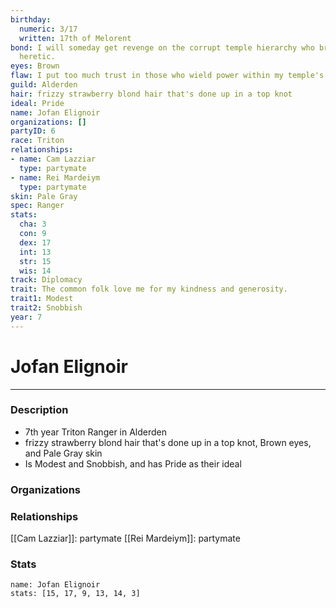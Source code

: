 ```yaml
---
birthday:
  numeric: 3/17
  written: 17th of Melorent
bond: I will someday get revenge on the corrupt temple hierarchy who branded me a
  heretic.
eyes: Brown
flaw: I put too much trust in those who wield power within my temple's hierarchy.
guild: Alderden
hair: frizzy strawberry blond hair that's done up in a top knot
ideal: Pride
name: Jofan Elignoir
organizations: []
partyID: 6
race: Triton
relationships:
- name: Cam Lazziar
  type: partymate
- name: Rei Mardeiym
  type: partymate
skin: Pale Gray
spec: Ranger
stats:
  cha: 3
  con: 9
  dex: 17
  int: 13
  str: 15
  wis: 14
track: Diplomacy
trait: The common folk love me for my kindness and generosity.
trait1: Modest
trait2: Snobbish
year: 7
---
```

# Jofan Elignoir
---
### Description
- 7th year Triton Ranger in Alderden
- frizzy strawberry blond hair that's done up in a top knot, Brown eyes, and Pale Gray skin
- Is Modest and Snobbish, and has Pride as their ideal

### Organizations
### Relationships
[[Cam Lazziar]]: partymate
[[Rei Mardeiym]]: partymate
### Stats
```statblock
name: Jofan Elignoir
stats: [15, 17, 9, 13, 14, 3]
```
